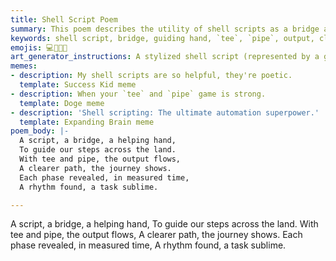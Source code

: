 ```yaml
---
title: Shell Script Poem
summary: This poem describes the utility of shell scripts as a bridge and guiding hand, using `tee` and `pipe` to manage output and reveal a clearer path through complex tasks.
keywords: shell script, bridge, guiding hand, `tee`, `pipe`, output, clarity, tasks, rhythm, journey
emojis: 💻🌉✨✅
art_generator_instructions: A stylized shell script (represented by a glowing scroll) acting as a bridge between two complex, abstract systems. `tee` and `pipe` symbols are seen as glowing conduits, directing the flow of information and illuminating the path forward. The overall feeling should be one of efficiency, clarity, and the power of automation.
memes:
- description: My shell scripts are so helpful, they're poetic.
  template: Success Kid meme
- description: When your `tee` and `pipe` game is strong.
  template: Doge meme
- description: 'Shell scripting: The ultimate automation superpower.'
  template: Expanding Brain meme
poem_body: |-
  A script, a bridge, a helping hand,
  To guide our steps across the land.
  With tee and pipe, the output flows,
  A clearer path, the journey shows.
  Each phase revealed, in measured time,
  A rhythm found, a task sublime.

---
```

A script, a bridge, a helping hand,
To guide our steps across the land.
With tee and pipe, the output flows,
A clearer path, the journey shows.
Each phase revealed, in measured time,
A rhythm found, a task sublime.